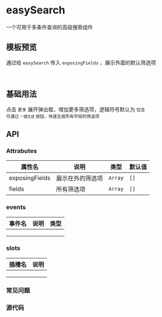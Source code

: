 # easySearch

一个可用于多条件查询的高级搜索组件

## 模板预览

通过给 `easySearch` 传入 `exposingFields` ，展示外面的默认筛选项
<demo vue="./components/EasySearch/demo.vue" scope="global" />

<br>

## 基础用法

点击 `更多` 展开弹出框，增加更多筛选项，逻辑符号默认为 `包含`<br>
<small>可通过 `一键生成` 按钮，快速生成所有字段的筛选项</small>
<demo vue="./components/EasySearch/index.vue" scope="global" />

## API

### Attrabutes

| 属性名         | 说明             | 类型    | 默认值 |
| -------------- | ---------------- | ------- | ------ |
| exposingFields | 展示在外的筛选项 | `Array` | `[]`   |
| fields         | 所有筛选项       | `Array` | `[]`   |



### events

| 事件名 | 说明 | 类型 |
| ------ | ---- | ---- |
|        |      |      |
|        |      |      |
|        |      |      |



### slots

| 插槽名 | 说明 |
| ------ | ---- |
|        |      |
|        |      |
|        |      |



### 常见问题



### 源代码

